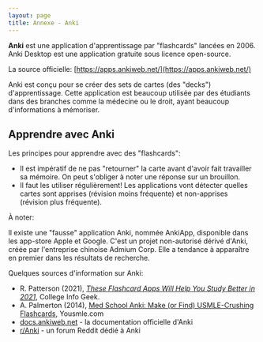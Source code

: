 ```yaml
---
layout: page
title: Annexe - Anki
---
```




**Anki** est une application d'apprentissage par "flashcards" lancées en 2006. Anki Desktop est une application gratuite sous licence open-source. 

La source officielle: [https://apps.ankiweb.net/](https://apps.ankiweb.net/)

Anki est conçu pour se créer des sets de cartes (des "decks") d'apprentissage. Cette application est beaucoup utilisée par des étudiants dans des branches comme la médecine ou le droit, ayant beaucoup d'informations à mémoriser.

## Apprendre avec Anki

Les principes pour apprendre avec des "flashcards":

- Il est impératif de ne pas "retourner" la carte avant d'avoir fait travailler sa mémoire. On peut s'obliger à noter une réponse sur un brouillon.
- Il faut les utiliser régulièrement! Les applications vont détecter quelles cartes sont apprises (révision moins fréquente) et non-apprises (révision plus fréquente).

À noter:

Il existe une "fausse" application Anki, nommée AnkiApp, disponible dans les app-store Apple et Google. C'est un projet non-autorisé dérivé d'Anki, créée par l'entreprise chinoise Admium Corp. Elle a tendance à apparaître en premier dans les résultats de recherche.

Quelques sources d'information sur Anki:

- R. Patterson (2021), *[These Flashcard Apps Will Help You Study Better in 2021](https://collegeinfogeek.com/flashcard-apps/)*, College Info Geek.
- A. Palmerton (2014), [Med School Anki: Make (or Find) USMLE-Crushing Flashcards](https://www.yousmle.com/med-school-anki/), Yousmle.com
- [docs.ankiweb.net](https://docs.ankiweb.net/getting-started.html) - la documentation officielle d'Anki
- [r/Anki](https://www.reddit.com/r/Anki/) - un forum Reddit dédié à Anki